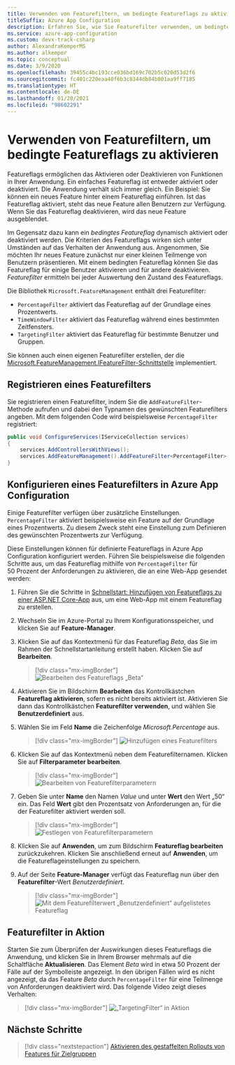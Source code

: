 ```yaml
---
title: Verwenden von Featurefiltern, um bedingte Featureflags zu aktivieren
titleSuffix: Azure App Configuration
description: Erfahren Sie, wie Sie Featurefilter verwenden, um bedingte Featureflags zu aktivieren.
ms.service: azure-app-configuration
ms.custom: devx-track-csharp
author: AlexandraKemperMS
ms.author: alkemper
ms.topic: conceptual
ms.date: 3/9/2020
ms.openlocfilehash: 39455c4bc193cce036bd169c702b5c020d53d2f6
ms.sourcegitcommit: fc401c220eaa40f6b3c8344db84b801aa9ff7185
ms.translationtype: HT
ms.contentlocale: de-DE
ms.lasthandoff: 01/20/2021
ms.locfileid: "98602291"
---
```

# <a name="use-feature-filters-to-enable-conditional-feature-flags"></a>Verwenden von Featurefiltern, um bedingte Featureflags zu aktivieren

Featureflags ermöglichen das Aktivieren oder Deaktivieren von Funktionen in Ihrer Anwendung. Ein einfaches Featureflag ist entweder aktiviert oder deaktiviert. Die Anwendung verhält sich immer gleich. Ein Beispiel: Sie können ein neues Feature hinter einem Featureflag einführen. Ist das Featureflag aktiviert, steht das neue Feature allen Benutzern zur Verfügung. Wenn Sie das Featureflag deaktivieren, wird das neue Feature ausgeblendet.

Im Gegensatz dazu kann ein _bedingtes Featureflag_ dynamisch aktiviert oder deaktiviert werden. Die Kriterien des Featureflags wirken sich unter Umständen auf das Verhalten der Anwendung aus. Angenommen, Sie möchten Ihr neues Feature zunächst nur einer kleinen Teilmenge von Benutzern präsentieren. Mit einem bedingten Featureflag können Sie das Featureflag für einige Benutzer aktivieren und für andere deaktivieren. _Featurefilter_ ermitteln bei jeder Auswertung den Zustand des Featureflags.

Die Bibliothek `Microsoft.FeatureManagement` enthält drei Featurefilter:

- `PercentageFilter` aktiviert das Featureflag auf der Grundlage eines Prozentwerts.
- `TimeWindowFilter` aktiviert das Featureflag während eines bestimmten Zeitfensters.
- `TargetingFilter` aktiviert das Featureflag für bestimmte Benutzer und Gruppen.

Sie können auch einen eigenen Featurefilter erstellen, der die [Microsoft.FeatureManagement.IFeatureFilter-Schnittstelle](/dotnet/api/microsoft.featuremanagement.ifeaturefilter) implementiert.

## <a name="registering-a-feature-filter"></a>Registrieren eines Featurefilters

Sie registrieren einen Featurefilter, indem Sie die `AddFeatureFilter`-Methode aufrufen und dabei den Typnamen des gewünschten Featurefilters angeben. Mit dem folgenden Code wird beispielsweise `PercentageFilter` registriert:

```csharp
public void ConfigureServices(IServiceCollection services)
{
    services.AddControllersWithViews();
    services.AddFeatureManagement().AddFeatureFilter<PercentageFilter>();
}
```

## <a name="configuring-a-feature-filter-in-azure-app-configuration"></a>Konfigurieren eines Featurefilters in Azure App Configuration

Einige Featurefilter verfügen über zusätzliche Einstellungen. `PercentageFilter` aktiviert beispielsweise ein Feature auf der Grundlage eines Prozentwerts. Zu diesem Zweck steht eine Einstellung zum Definieren des gewünschten Prozentwerts zur Verfügung.

Diese Einstellungen können für definierte Featureflags in Azure App Configuration konfiguriert werden. Führen Sie beispielsweise die folgenden Schritte aus, um das Featureflag mithilfe von `PercentageFilter` für 50 Prozent der Anforderungen zu aktivieren, die an eine Web-App gesendet werden:

1. Führen Sie die Schritte in [Schnellstart: Hinzufügen von Featureflags zu einer ASP.NET Core-App](./quickstart-feature-flag-aspnet-core.md) aus, um eine Web-App mit einem Featureflag zu erstellen.

1. Wechseln Sie im Azure-Portal zu Ihrem Konfigurationsspeicher, und klicken Sie auf **Feature-Manager**.

1. Klicken Sie auf das Kontextmenü für das Featureflag *Beta*, das Sie im Rahmen der Schnellstartanleitung erstellt haben. Klicken Sie auf **Bearbeiten**.

    > [!div class="mx-imgBorder"]
    > ![Bearbeiten des Featureflags „Beta“](./media/edit-beta-feature-flag.png)

1. Aktivieren Sie im Bildschirm **Bearbeiten** das Kontrollkästchen **Featureflag aktivieren**, sofern es nicht bereits aktiviert ist. Aktivieren Sie dann das Kontrollkästchen **Featurefilter verwenden**, und wählen Sie **Benutzerdefiniert** aus. 

1. Wählen Sie im Feld **Name** die Zeichenfolge *Microsoft.Percentage* aus.

    > [!div class="mx-imgBorder"]
    > ![Hinzufügen eines Featurefilters](./media/feature-flag-add-filter.png)

1. Klicken Sie auf das Kontextmenü neben dem Featurefilternamen. Klicken Sie auf **Filterparameter bearbeiten**.

    > [!div class="mx-imgBorder"]
    > ![Bearbeiten von Featurefilterparametern](./media/feature-flags-edit-filter-parameters.png)

1. Geben Sie unter **Name** den Namen *Value* und unter **Wert** den Wert „50“ ein. Das Feld **Wert** gibt den Prozentsatz von Anforderungen an, für die der Featurefilter aktiviert werden soll.

    > [!div class="mx-imgBorder"]
    > ![Festlegen von Featurefilterparametern](./media/feature-flag-set-filter-parameters.png)

1. Klicken Sie auf **Anwenden**, um zum Bildschirm **Featureflag bearbeiten** zurückzukehren. Klicken Sie anschließend erneut auf **Anwenden**, um die Featureflageinstellungen zu speichern.

1. Auf der Seite **Feature-Manager** verfügt das Featureflag nun über den **Featurefilter**-Wert *Benutzerdefiniert*. 

    > [!div class="mx-imgBorder"]
    > ![Mit dem Featurefilterwert „Benutzerdefiniert“ aufgelistetes Featureflag](./media/feature-flag-filter-custom.png)

## <a name="feature-filters-in-action"></a>Featurefilter in Aktion

Starten Sie zum Überprüfen der Auswirkungen dieses Featureflags die Anwendung, und klicken Sie in Ihrem Browser mehrmals auf die Schaltfläche **Aktualisieren**. Das Element *Beta* wird in etwa 50 Prozent der Fälle auf der Symbolleiste angezeigt. In den übrigen Fällen wird es nicht angezeigt, da das Feature *Beta* durch `PercentageFilter` für eine Teilmenge von Anforderungen deaktiviert wird. Das folgende Video zeigt dieses Verhalten:

> [!div class="mx-imgBorder"]
> ![„TargetingFilter“ in Aktion](./media/feature-flags-percentagefilter.gif)

## <a name="next-steps"></a>Nächste Schritte

> [!div class="nextstepaction"]
> [Aktivieren des gestaffelten Rollouts von Features für Zielgruppen](./howto-targetingfilter-aspnet-core.md)
